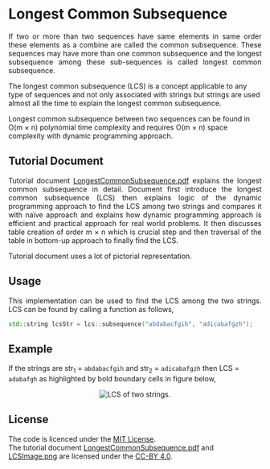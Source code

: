 # Longest Common Subsequence

<p align="justify">If two or more than two sequences have same elements in same order these elements as a combine 
are called the common subsequence. These sequences may have more than one common 
subsequence and the longest subsequence among these sub-sequences is called longest common subsequence.

The longest common subsequence (LCS) is a concept applicable to any type of sequences and 
not only associated with strings but strings are used almost all the time to explain the longest common subsequence.

Longest common subsequence between two sequences can be found in O(m &times; n) 
polynomial time complexity and requires O(m &times; n) space complexity with dynamic programming approach.
</p>


## Tutorial Document

<p align="justify">Tutorial document 
<a href="https://github.com/vikasawadhiya/Longest-Common-Subsequence/blob/main/LongestCommonSubsequence.pdf">LongestCommonSubsequence.pdf</a> 
explains the longest common subsequence in detail. Document first introduce the longest common subsequence (LCS) then 
explains logic of the dynamic programming approach to find the LCS among two strings and 
compares it with naïve approach and explains how dynamic programming approach is efficient 
and practical approach for real world problems. It then discusses table creation of order m × n 
which is crucial step and then traversal of the table in bottom-up approach to finally find the LCS.

Tutorial document uses a lot of pictorial representation.
</p>

## Usage

<p align="justify">This implementation can be used to find the LCS among the two strings. LCS can be found by calling a function as follows,</p>

```cpp
std::string lcsStr = lcs::subsequence("abdabacfgih", "adicabafgzh");
```

## Example

If the strings are str<sub>1</sub> = `abdabacfgih` and str<sub>2</sub> = `adicabafgzh` then LCS = `adabafgh` as 
highlighted by bold boundary cells in figure below,

<p align="center">
<img src="https://github.com/vikasawadhiya/Longest-Common-Subsequence/blob/main/LCSImage.png" alt="LCS of two strings.">
</p>

## License

The code is licenced under the [MIT License](https://github.com/vikasawadhiya/Longest-Common-Subsequence/blob/main/LICENSE).</br>
The tutorial document [LongestCommonSubsequence.pdf](https://github.com/vikasawadhiya/Longest-Common-Subsequence/blob/main/LongestCommonSubsequence.pdf) and 
[LCSImage.png](https://github.com/vikasawadhiya/Longest-Common-Subsequence/blob/main/LCSImage.png) 
are licensed under the [CC-BY 4.0](https://creativecommons.org/licenses/by/4.0/).
